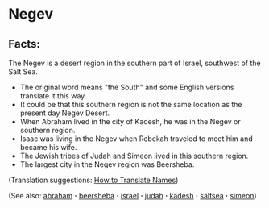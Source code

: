 # Negev #

## Facts: ##

The Negev is a desert region in the southern part of Israel, southwest of the Salt Sea.

* The original word means "the South" and some English versions translate it this way.
* It could be that this southern region is not the same location as the present day Negev Desert.
* When Abraham lived in the city of Kadesh, he was in the Negev or southern region.
* Isaac was living in the Negev when Rebekah traveled to meet him and became his wife.
* The Jewish tribes of Judah and Simeon lived in this southern region.
* The largest city in the Negev region was Beersheba.

(Translation suggestions: [How to Translate Names](https://git.door43.org/Door43/en-ta-translate-vol1/src/master/content/translate_names.md))

(See also: [abraham](../other/abraham.md) **·** [beersheba](../other/beersheba.md) **·** [israel](../other/israel.md) **·** [judah](../other/judah.md) **·** [kadesh](../other/kadesh.md) **·** [saltsea](../other/saltsea.md) **·** [simeon](../other/simeon.md))

